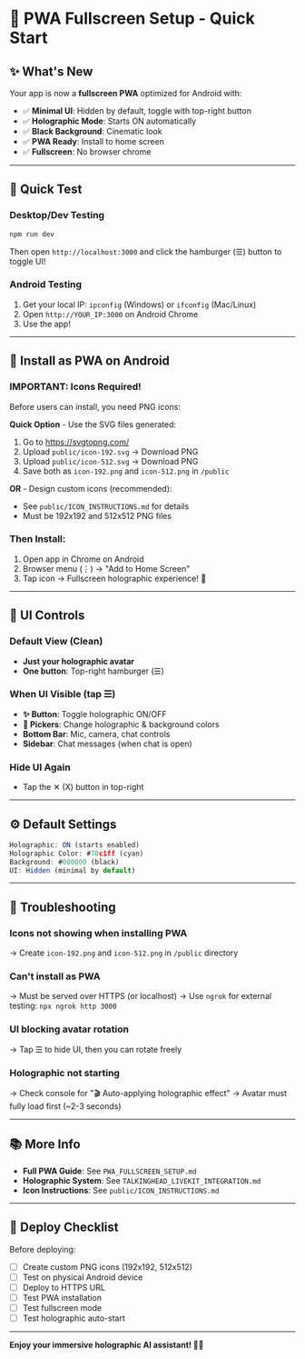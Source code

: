 # 🚀 PWA Fullscreen Setup - Quick Start

## ✨ What's New

Your app is now a **fullscreen PWA** optimized for Android with:
- ✅ **Minimal UI**: Hidden by default, toggle with top-right button
- ✅ **Holographic Mode**: Starts ON automatically
- ✅ **Black Background**: Cinematic look
- ✅ **PWA Ready**: Install to home screen
- ✅ **Fullscreen**: No browser chrome

---

## 🎯 Quick Test

### Desktop/Dev Testing
```bash
npm run dev
```
Then open `http://localhost:3000` and click the hamburger (☰) button to toggle UI!

### Android Testing
1. Get your local IP: `ipconfig` (Windows) or `ifconfig` (Mac/Linux)
2. Open `http://YOUR_IP:3000` on Android Chrome
3. Use the app!

---

## 📱 Install as PWA on Android

### IMPORTANT: Icons Required!
Before users can install, you need PNG icons:

**Quick Option** - Use the SVG files generated:
1. Go to https://svgtopng.com/
2. Upload `public/icon-192.svg` → Download PNG
3. Upload `public/icon-512.svg` → Download PNG
4. Save both as `icon-192.png` and `icon-512.png` in `/public`

**OR** - Design custom icons (recommended):
- See `public/ICON_INSTRUCTIONS.md` for details
- Must be 192x192 and 512x512 PNG files

### Then Install:
1. Open app in Chrome on Android
2. Browser menu (⋮) → "Add to Home Screen"
3. Tap icon → Fullscreen holographic experience! 🎉

---

## 🎨 UI Controls

### Default View (Clean)
- **Just your holographic avatar**
- **One button**: Top-right hamburger (☰)

### When UI Visible (tap ☰)
- **✨ Button**: Toggle holographic ON/OFF
- **🎨 Pickers**: Change holographic & background colors
- **Bottom Bar**: Mic, camera, chat controls
- **Sidebar**: Chat messages (when chat is open)

### Hide UI Again
- Tap the ✕ (X) button in top-right

---

## ⚙️ Default Settings

```typescript
Holographic: ON (starts enabled)
Holographic Color: #70c1ff (cyan)
Background: #000000 (black)
UI: Hidden (minimal by default)
```

---

## 🐛 Troubleshooting

### Icons not showing when installing PWA
→ Create `icon-192.png` and `icon-512.png` in `/public` directory

### Can't install as PWA
→ Must be served over HTTPS (or localhost)
→ Use `ngrok` for external testing: `npx ngrok http 3000`

### UI blocking avatar rotation
→ Tap ☰ to hide UI, then you can rotate freely

### Holographic not starting
→ Check console for "🎬 Auto-applying holographic effect"
→ Avatar must fully load first (~2-3 seconds)

---

## 📚 More Info

- **Full PWA Guide**: See `PWA_FULLSCREEN_SETUP.md`
- **Holographic System**: See `TALKINGHEAD_LIVEKIT_INTEGRATION.md`
- **Icon Instructions**: See `public/ICON_INSTRUCTIONS.md`

---

## 🚀 Deploy Checklist

Before deploying:
- [ ] Create custom PNG icons (192x192, 512x512)
- [ ] Test on physical Android device
- [ ] Deploy to HTTPS URL
- [ ] Test PWA installation
- [ ] Test fullscreen mode
- [ ] Test holographic auto-start

---

**Enjoy your immersive holographic AI assistant! 🤖✨**


